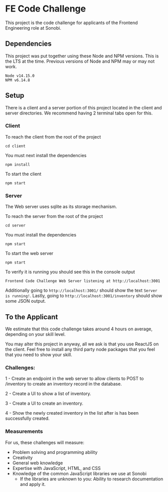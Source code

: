 # FE Code Challenge
This project is the code challenge for applicants of the Frontend Engineering role at Sonobi.

## Dependencies
This project was put together using these Node and NPM versions. This is the LTS at the time. Previous versions of Node and NPM may or may not work.
```
Node v14.15.0
NPM v6.14.8
```

## Setup
There is a client and a server portion of this project located in the client and server directories. We recommend having 2 terminal tabs open for this.

### Client
To reach the client from the root of the project

```cd client```

You must next install the dependencies

```npm install```

To start the client

```npm start```

### Server
The Web server uses sqlite as its storage mechanism.

To reach the server from the root of the project

```cd server```

You must install the dependencies

```npm start```

To start the web server

```npm start```

To verify it is running you should see this in the console output

`Frontend Code Challenge Web Server listening at http://localhost:3001
`

Additionally going to `http://localhost:3001/` should show the text `Server is running!`.
Lastly, going to `http://localhost:3001/inventory` should show some JSON output.

## To the Applicant
We estimate that this code challenge takes around 4 hours on average, depending on your skill level. 

You may alter this project in anyway, all we ask is that you use ReactJS on the client. Feel free to install any third party node packages that you feel that you need to show your skill.

### Challenges:
1 - Create an endpoint in the web server to allow clients to POST to /inventory to create an inventory record in the database.

2 - Create a UI to show a list of inventory.

3 - Create a UI to create an inventory.

4 - Show the newly created inventory in the list after is has been successfully created.

### Measurements
For us, these challenges will measure:

- Problem solving and programming ability
- Creativity
- General web knowledge
- Expertise with JavaScript, HTML, and CSS
- Knowledge of the common JavaScript libraries we use at Sonobi
    - If the libraries are unknown to you: Ability to research documentation and apply it.



